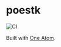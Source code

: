 # poestk 

![CI](https://github.com/EmilNordling/poestk/workflows/CI/badge.svg)

Built with [One Atom](https://github.com/one-atom/one-atom).
